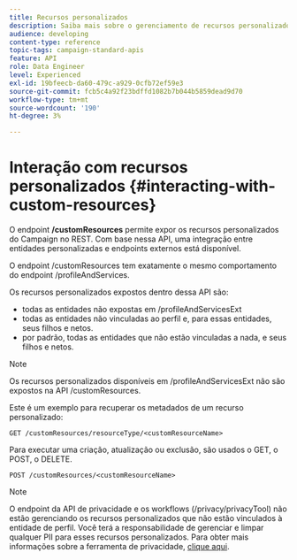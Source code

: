 ```yaml
---
title: Recursos personalizados
description: Saiba mais sobre o gerenciamento de recursos personalizados com APIs/
audience: developing
content-type: reference
topic-tags: campaign-standard-apis
feature: API
role: Data Engineer
level: Experienced
exl-id: 19bfeecb-da60-479c-a929-0cfb72ef59e3
source-git-commit: fcb5c4a92f23bdffd1082b7b044b5859dead9d70
workflow-type: tm+mt
source-wordcount: '190'
ht-degree: 3%

---
```


# Interação com recursos personalizados {#interacting-with-custom-resources}

O endpoint **/customResources** permite expor os recursos personalizados do Campaign no REST. Com base nessa API, uma integração entre entidades personalizadas e endpoints externos está disponível.

O endpoint /customResources tem exatamente o mesmo comportamento do endpoint /profileAndServices.

Os recursos personalizados expostos dentro dessa API são:

* todas as entidades não expostas em /profileAndServicesExt
* todas as entidades não vinculadas ao perfil e, para essas entidades, seus filhos e netos.
* por padrão, todas as entidades que não estão vinculadas a nada, e seus filhos e netos.

>[!NOTE]
>Os recursos personalizados disponíveis em /profileAndServicesExt não são expostos na API /customResources.


Este é um exemplo para recuperar os metadados de um recurso personalizado:

```
GET /customResources/resourceType/<customResourceName>
```

Para executar uma criação, atualização ou exclusão, são usados o GET, o POST, o DELETE.

```
POST /customResources/<customResourceName>
```

>[!NOTE]
>O endpoint da API de privacidade e os workflows (/privacy/privacyTool) não estão gerenciando os recursos personalizados que não estão vinculados à entidade de perfil.
>Você terá a responsabilidade de gerenciar e limpar qualquer PII para esses recursos personalizados. Para obter mais informações sobre a ferramenta de privacidade, [clique aqui](../../api/using/creating-a-privacy-request.md).
